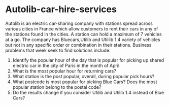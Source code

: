 # Autolib-car-hire-services
Autolib is an electric car-sharing company with stations spread across various cities in France which allow customers to rent their cars in any of the stations found in the cities.
A station can hold a maximum of 7 vehicles at a go. The company has Bluecars,Utilib and Utililb 1.4 variety of vehicles but not in any specific order or combination in their stations.
Business problems that week seek to find solutions include:
1.	Identify the popular hour of the day that is popular for picking up shared electric car in the city of Paris in the month of April.
2.	What is the most popular hour for returning cars?
3.	What station is the post popular, overall, during popular pick hours?
4.	What postcode is most popular for picking Blue Cars? Does the most popular station belong to the postal code?
5.	Do the results change if you consider Utilib and Utilib 1.4 instead of Blue Cars?
